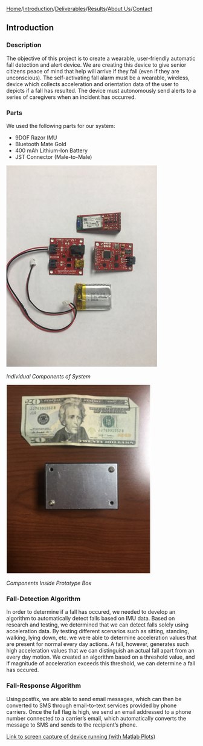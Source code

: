 [Home](./index.md)/[Introduction](./introduction.md)/[Deliverables](./deliverables.md)/[Results](./results.md)/[About Us](./aboutus.md)/[Contact](contact.md)

## Introduction

### Description
The objective of this project is to create a wearable, user-friendly automatic fall detection and alert device. We are creating this device to give senior citizens peace of mind that help will arrive if they fall (even if they are unconscious). The self-activating fall alarm must be a wearable, wireless, device which collects acceleration and orientation data of the user to depicts if a fall has resulted. The device must autonomously send alerts to a series of caregivers when an incident has occurred. 

### Parts
We used the following parts for our system:

- 9DOF Razor IMU
- Bluetooth Mate Gold
- 400 mAh Lithium-Ion Battery
- JST Connector (Male-to-Male)

![picture of components](./PastedGraphic-3.png)

_Individual Components of System_

![picture of box](./DeviceBox.PNG)

_Components Inside Prototype Box_

### Fall-Detection Algorithm
In order to determine if a fall has occured, we needed to develop an algorithm to automatically detect falls based on IMU data. Based on research and testing, we determined that we can detect falls solely using acceleration data. By testing different scenarios such as sitting, standing, walking, lying down, etc. we were able to determine acceleration values that are present for normal every day actions. A fall, however, generates such high acceleration values that we can distinguish an actual fall apart from an every day motion. We created an algorithm based on a threshold value, and if magnitude of acceleration exceeds this threshold, we can determine a fall has occured.

### Fall-Response Algorithm
Using postfix, we are able to send email messages, which can then be converted to SMS through email-to-text services provided by phone carriers. Once the fall flag is high, we send an email addressed to a phone number connected to a carrier’s email, which automatically converts the message to SMS and sends to the recipient’s phone.

[Link to screen capture of device running (with Matlab Plots)](https://www.youtube.com/watch?v=yvb8EgXs7Rw)

